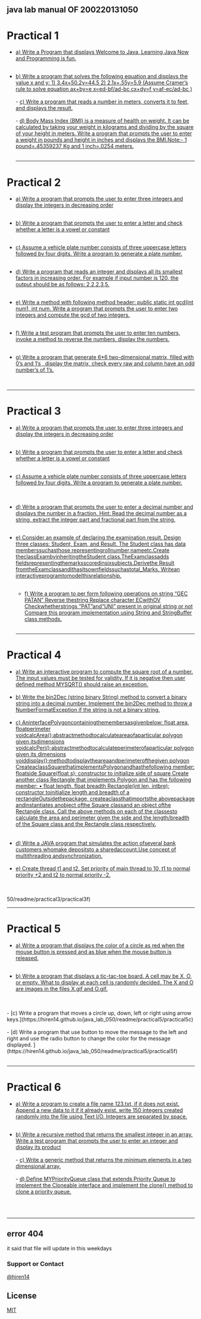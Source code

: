 ## java lab manual OF 200220131050

# Practical  1

-   [a) Write a Program that displays Welcome to Java, Learning Java Now and  Programming is fun.](https://hiren14.github.io/java_lab_050/readme/practical1/practical1a)<br /> <br />

   - [b) Write a program that solves the following equation and displays the value x and  y: 1) 3.4x+50.2y=44.5 2) 2.1x+.55y=5.9 (Assume Cramer’s rule to solve equation  ax+by=e x=ed-bf/ad-bc cx+dy=f y=af-ec/ad-bc )](https://hiren14.github.io/java_lab_050/readme/practical1/practical1b)	<br /><br />
    - [c) Write a program that reads a number in meters, converts it to feet, and displays  the result.](https://hiren14.github.io/java_lab_050/readme/practical1/practical1c)<br /><br />
    - [d) Body Mass Index (BMI) is a measure of health on weight. It can be calculated by  taking your weight in kilograms and dividing by the square of your height in  meters. Write a program that prompts the user to enter a weight in pounds and  height in inches and displays the BMI.Note:- 1 pound=.45359237 Kg and 1 inch=.0254 meters.](https://hiren14.github.io/java_lab_050/readme/practical1/practical1d)  
    <br />
    <hr />
    
 # Practical  2

-    [a) Write a program that prompts the user to enter three integers and display the  integers in decreasing order](https://hiren14.github.io/java_lab_050/readme/practical2/practical2a) <br /><br />
-    [b) Write a program that prompts the user to enter a letter and check whether a  letter is a vowel or constant](https://hiren14.github.io/java_lab_050/readme/practical2/practical2b) <br /><br />
-    [c) Assume a vehicle plate number consists of three uppercase letters followed by  four digits. Write a program to generate a plate number.](https://hiren14.github.io/java_lab_050/readme/practical2/practical2c) <br /><br />
-   [d) Write a program that reads an integer and displays all its smallest factors in  increasing order. For example if input number is 120, the output should be as  follows: 2,2,2,3,5.](https://hiren14.github.io/java_lab_050/readme/practical2/practical2d)<br /><br />

-   [e) Write a method with following method header: public static int gcd(int num1, int  num. Write a program that prompts the user to enter two integers and compute  the gcd of two integers. ](https://hiren14.github.io/java_lab_050/readme/practical2/practical2e)<br /><br />

-   [f)  Write a test program that prompts the user to enter ten numbers, invoke a  method to reverse the numbers, display the numbers. ](https://hiren14.github.io/java_lab_050/readme/practical2/practical2f)<br /><br />

-    [g) Write a program that generate 6*6 two-dimensional matrix, filled with 0’s and  1’s , display the matrix, check every raw and column have an odd number’s of  1’s.](https://hiren14.github.io/java_lab_050/readme/practical2/practical2f)

<br />
<hr />

# Practical  3

-    [a) Write a program that prompts the user to enter three integers and display the  integers in decreasing order](https://hiren14.github.io/java_lab_050/readme/practical3/practical3a) <br /><br />
-    [b) Write a program that prompts the user to enter a letter and check whether a  letter is a vowel or constant](https://hiren14.github.io/java_lab_050/readme/practical3/practical3b) <br /><br />
-    [c) Assume a vehicle plate number consists of three uppercase letters followed by  four digits. Write a program to generate a plate number.](https://hiren14.github.io/java_lab_050/readme/practical3/practical3c) <br /><br /><br />
-   [d) Write a program that prompts the user to enter a decimal number and displays  the number in a fraction. Hint: Read the decimal number as a string, extract the  integer part and fractional part from the string. ](https://hiren14.github.io/java_lab_050/readme/practical3/practical3d) <br /><br />
-   [e) Consider an example of declaring the examination result. Design three classes: Student, Exam, and Result. The Student class has data memberssuchasthose representingrollnumber,nameetc.Create theclassExambyinheritingtheStudent class.TheExamclassadds fieldsrepresentingthemarksscoredinsixsubjects.Derivethe Result fromtheExamclassandithasitsownfieldssuchastotal_Marks. Writean interactiveprogramtomodelthisrelationship.](https://hiren14.github.io/java_lab_050/readme/practical3/practical3e) <br /><br />

    -   [f) Write a program to per form following operations on string “GEC PATAN”                           Reverse thestring                                                                                            Replace character ECwithOV                                                                        Checkwhetherstrings “PAT”and“UNI” present in original string or not Compare this program implementation using String and StringBuffer class  methods.](https://hiren14.github.io/java_lab_050/readme/practical3/practical3f)<br />
    
    <br />
    <hr />
    
# Practical  4

-    [a) Write an interactive program to compute the square root of a number. The input values must be tested for validity. If it is negative then user defined method  MYSQRT() should raise an exception.](https://hiren14.github.io/java_lab_050/readme/practical4/practical4a) <br /><br />
-    [b) Write the bin2Dec (string binary String) method to convert a binary string into a  decimal number. Implement the bin2Dec method to throw a  NumberFormatException if the string is not a binary string.](https://hiren14.github.io/java_lab_050/readme/practical4/practical4b) <br /><br />
-    [c) AninterfacePolygoncontainingthemembersasgivenbelow:  float area, floatperimeter voidcalcArea();abstractmethodtocalculateareaofaparticular polygon given  itsdimensions <br />voidcalcPeri();abstractmethodtocalculateperimeterofaparticular polygon given its dimensions voiddisplay();methodtodisplaytheareaandperimeterofthegiven polygon CreateaclassSquarethatimplementsPolygonandhasthefollowing member: floatside  Square(float s); constructor to initialize side of square Create another class Rectangle that implements Polygon and has the following member: • float length, float breadth Rectangle(int len, intbre); constructor toinitialize length and breadth of a rectangleOutsidethepackage, createaclassthatimportsthe abovepackage andinstantiates anobject ofthe Square classand an object ofthe Rectangle class. Call the above methods on each of the classesto calculate the area and perimeter given the side and the length/breadth of  the Square class and the Rectangle class respectively.](https://hiren14.github.io/java_lab_050/readme/practical3/practical3c) <br /><br /><br />
-   [d) Write a JAVA program that simulates the action ofseveral bank customers whomake depositsto a sharedaccount.Use concept of multithreading andsynchronization. ](https://hiren14.github.io/java_lab_050/readme/practical4/practical4d) <br /><br />
-   [e) Create thread t1 and t2. Set priority of main thread to 10, t1 to normal priority +2 and t2 to normal priority -2.](https://hiren14.github.io/java_lab_050/readme/practical4/practical4e)


<br />
   
 <br />
50/readme/practical3/practical3f)

<br />
    
   <hr />
    
    
   # Practical  5

-   [a) Write a program that displays the color of a circle as red when the mouse button  is pressed and as blue when the mouse button is released.](https://hiren14.github.io/java_lab_050/readme/practical5/practical5a)<br /> <br />

   - [b) Write a program that displays a tic-tac-toe board. A cell may be X, O, or empty.  What to display at each cell is randomly decided. The X and O are images in the  files X.gif and O.gif.](https://hiren14.github.io/java_lab_050/readme/practical5/practical5b)	
   <br />
   <br />
    - [c) Write a program that moves a circle up, down, left or right using arrow keys.](https://hiren14.github.io/java_lab_050/readme/practical5/practical5c)
    <br />
    <br />
    - [d) Write a program that use button to move the message to the left and right and  use the radio button to change the color for the message displayed. ](https://hiren14.github.io/java_lab_050/readme/practical5/practical5f)  

<br />
    
  <br />
    
   <hr />
    
    
   # Practical  6

-   [a) Write a program to create a file name 123.txt, if it does not exist. Append a new  data to it if it already exist. write 150 integers created randomly into the file  using Text I/O. Integers are separated by space. ](https://hiren14.github.io/java_lab_050/readme/practical6/practical6a)<br /> <br />

   - [b) Write a recursive method that returns the smallest integer in an array. Write a  test program that prompts the user to enter an integer and display its product](https://hiren14.github.io/java_lab_050/readme/practical6/practical6b)	<br /><br />
    - [ c) Write a generic method that returns the minimum elements in a two  dimensional array. ](https://hiren14.github.io/java_lab_050/readme/practical6/practical6c)<br /><br />
    - [d) Define MYPriorityQueue class that extends Priority Queue to implement the  Cloneable interface and implement the clone() method to clone a priority queue.  ](https://hiren14.github.io/java_lab_050/readme/practical6/practical6f)  
    
   <br />
    
   <br />
        <hr />
   

## error 404 

it said that file will update in this weekdays 
### Support or Contact
[@hiren14](https://github.com/hiren14/)
## License
[MIT](https://hiren14.github.io/java_lab_050/LICENSE)

